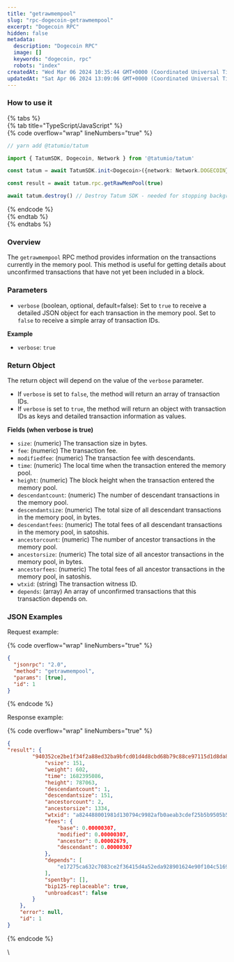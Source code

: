 ```yaml
---
title: "getrawmempool"
slug: "rpc-dogecoin-getrawmempool"
excerpt: "Dogecoin RPC"
hidden: false
metadata: 
  description: "Dogecoin RPC"
  image: []
  keywords: "dogecoin, rpc"
  robots: "index"
createdAt: "Wed Mar 06 2024 10:35:44 GMT+0000 (Coordinated Universal Time)"
updatedAt: "Sat Apr 06 2024 13:09:06 GMT+0000 (Coordinated Universal Time)"
---
```




### How to use it

{% tabs %}  
{% tab title="TypeScript/JavaScript" %}  
{% code overflow="wrap" lineNumbers="true" %}

```typescript
// yarn add @tatumio/tatum

import { TatumSDK, Dogecoin, Network } from '@tatumio/tatum'

const tatum = await TatumSDK.init<Dogecoin>({network: Network.DOGECOIN})

const result = await tatum.rpc.getRawMemPool(true)

await tatum.destroy() // Destroy Tatum SDK - needed for stopping background jobs
```

{% endcode %}  
{% endtab %}  
{% endtabs %}

### Overview

The `getrawmempool` RPC method provides information on the transactions currently in the memory pool. This method is useful for getting details about unconfirmed transactions that have not yet been included in a block.

### Parameters

- `verbose` (boolean, optional, default=false): Set to `true` to receive a detailed JSON object for each transaction in the memory pool. Set to `false` to receive a simple array of transaction IDs.

**Example**

- `verbose`: `true`

### Return Object

The return object will depend on the value of the `verbose` parameter.

- If `verbose` is set to `false`, the method will return an array of transaction IDs.
- If `verbose` is set to `true`, the method will return an object with transaction IDs as keys and detailed transaction information as values.

**Fields (when verbose is true)**

- `size`: (numeric) The transaction size in bytes.
- `fee`: (numeric) The transaction fee.
- `modifiedfee`: (numeric) The transaction fee with descendants.
- `time`: (numeric) The local time when the transaction entered the memory pool.
- `height`: (numeric) The block height when the transaction entered the memory pool.
- `descendantcount`: (numeric) The number of descendant transactions in the memory pool.
- `descendantsize`: (numeric) The total size of all descendant transactions in the memory pool, in bytes.
- `descendantfees`: (numeric) The total fees of all descendant transactions in the memory pool, in satoshis.
- `ancestorcount`: (numeric) The number of ancestor transactions in the memory pool.
- `ancestorsize`: (numeric) The total size of all ancestor transactions in the memory pool, in bytes.
- `ancestorfees`: (numeric) The total fees of all ancestor transactions in the memory pool, in satoshis.
- `wtxid`: (string) The transaction witness ID.
- `depends`: (array) An array of unconfirmed transactions that this transaction depends on.

### JSON Examples

Request example:

{% code overflow="wrap" lineNumbers="true" %}

```json
{
  "jsonrpc": "2.0",
  "method": "getrawmempool",
  "params": [true],
  "id": 1
}
```

{% endcode %}

Response example:

{% code overflow="wrap" lineNumbers="true" %}

```json
{
"result": {
        "940352ce2be1f34f2a88ed32ba9bfcd01d4d8cbd68b79c88ce97115d1d8da8ce": {
            "vsize": 151,
            "weight": 602,
            "time": 1682395086,
            "height": 787063,
            "descendantcount": 1,
            "descendantsize": 151,
            "ancestorcount": 2,
            "ancestorsize": 1334,
            "wtxid": "a824488001981d130794c9982afb0aeab3cdef25b5b9505b50ded0724308e976",
            "fees": {
                "base": 0.00000307,
                "modified": 0.00000307,
                "ancestor": 0.00002679,
                "descendant": 0.00000307
            },
            "depends": [
                "e17275ca632c7083ce2f36415d4a52eda928901624e90f104c51696bc3338379"
            ],
            "spentby": [],
            "bip125-replaceable": true,
            "unbroadcast": false
        }
    },
    "error": null,
    "id": 1
}
```

{% endcode %}

\\
